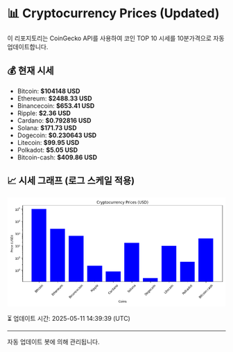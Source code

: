 
# 📊 Cryptocurrency Prices (Updated)

이 리포지토리는 CoinGecko API를 사용하여 코인 TOP 10 시세를 10분가격으로 자동 업데이트합니다.

## 💰 현재 시세
- Bitcoin: **$104148 USD**
- Ethereum: **$2488.33 USD**
- Binancecoin: **$653.41 USD**
- Ripple: **$2.36 USD**
- Cardano: **$0.792816 USD**
- Solana: **$171.73 USD**
- Dogecoin: **$0.230643 USD**
- Litecoin: **$99.95 USD**
- Polkadot: **$5.05 USD**
- Bitcoin-cash: **$409.86 USD**

## 📈 시세 그래프 (로그 스케일 적용)
![Crypto Prices](crypto_prices.png)

⏳ 업데이트 시간: 2025-05-11 14:39:39 (UTC)

---
자동 업데이트 봇에 의해 관리됩니다.

